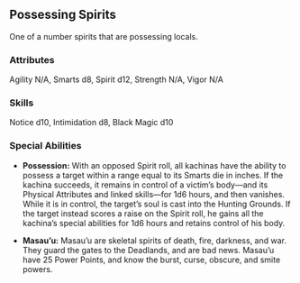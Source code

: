 ## Possessing Spirits

One of a number spirits that are possessing locals.

### Attributes
Agility N/A, Smarts d8, Spirit d12, Strength N/A, Vigor N/A

### Skills
Notice d10, Intimidation d8, Black Magic d10

### Special Abilities

* __Possession:__ With an opposed Spirit roll, all kachinas have the ability to possess a target within a range equal to its Smarts die in
inches. If the kachina succeeds, it remains in control of a victim’s body—and its Physical Attributes and linked skills—for 1d6 hours, and then vanishes. While it is in control, the target’s soul is cast into the Hunting Grounds. If the target instead scores a raise on the Spirit roll, he gains all the kachina’s special abilities for 1d6 hours and retains control of his body.

* __Masau’u:__ Masau’u are skeletal spirits of death, fire, darkness, and war. They guard the gates to the Deadlands, and are bad news. Masau’u have 25 Power Points, and know the burst, curse, obscure, and smite powers.